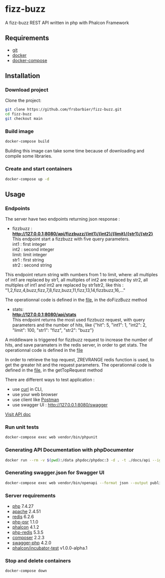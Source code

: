 # fizz-buzz

A fizz-buzz REST API written in php with Phalcon Framework

## Requirements
- [git](https://git-scm.com/book/en/v2/Getting-Started-Installing-Git)
- [docker](https://docs.docker.com/get-docker)
- [docker-compose](https://docs.docker.com/compose/install)

## Installation

### Download project

Clone the project:
```bash
git clone https://github.com/frsbarbier/fizz-buzz.git
cd fizz-buzz
git checkout main
```

### Build image
```bash
docker-compose build
```
Building this image can take some time because of downloading and compile some libraries.

### Create and start containers
```bash
docker-compose up -d
```

## Usage

### Endpoints
The server have two endpoints returning json response :

- fizzbuzz :  
**http://127.0.0.1:8080/api/fizzbuzz/{int1}/{int2}/{limit}/{str1}/{str2}**  
This endpoint start a fizzbuzz with five query parameters.  
int1 : first integer  
int2 : second integer  
limit: limit integer  
str1 : first string  
str2 : second string  
  
This endpoint return string with numbers from 1 to limit, where: all multiples of int1 are replaced by str1, all multiples of int2 are replaced by str2, all multiples of int1 and int2 are replaced by str1str2, like this : "1,2,fizz,4,buzz,fizz,7,8,fizz,buzz,11,fizz,13,14,fizzbuzz,16,..." 

The operationnal code is defined in the [file](https://github.com/frsbarbier/fizz-buzz/blob/5b283fd3681e1c2e11e99adde3d04dd085580a6d/src/Controllers/Api.php#L123-L159), in the doFizzBuzz method


- stats:  
**http://127.0.0.1:8080/api/stats**  
This endpoint returns the most used fizzbuzz request, with query parameters and the number of hits, like {"hit": 5, "int1": 1, "int2": 2, "limit": 100, "str1": "fizz", "str2": "buzz"}

A middleware is triggered for fizzbuzz request to increase the number of hits, and save paramaters in the redis server, in order to get stats.
The operationnal code is defined in the [file](https://github.com/frsbarbier/fizz-buzz/blob/5b283fd3681e1c2e11e99adde3d04dd085580a6d/src/Middlewares/FizzBuzz.php#L18-L28)

In order to retrieve the top request, ZREVRANGE redis function is used, to get the greater hit and the request parameters.
The operationnal code is defined in the [file](https://github.com/frsbarbier/fizz-buzz/blob/5b283fd3681e1c2e11e99adde3d04dd085580a6d/src/Models/Stat.php#L144-L160), in the getTopRequest method

There are different ways to test application :
- use [curl](https://curl.se) in CLI, 
- use your web browser
- use client like [Postman](https://www.postman.com)
- use swagger UI : http://127.0.0.1:8080/swagger

[Visit API doc](https://rawcdn.githack.com/frsbarbier/fizz-buzz/main/docs/api/index.html)

### Run unit tests
```bash
docker-compose exec web vendor/bin/phpunit
```

### Generating API Documentation with phpDocumentor
```bash
docker run --rm -v $(pwd):/data phpdoc/phpdoc:3 -d . -t ./docs/api --ignore vendor/ --ignore tests/
```

### Generating swagger.json for Swagger UI
```bash
docker-compose exec web vendor/bin/openapi --format json --output public/swagger/swagger.json src/
````

### Server requirements
- [php](https://www.php.net) 7.4.27
- [apache](https://httpd.apache.org) 2.4.51
- [redis](https://redis.io) 6.2.6
- [php-psr](https://github.com/jbboehr/php-psr) 1.1.0
- [phalcon](https://phalcon.io) 4.1.2
- [php-redis](https://github.com/phpredis/phpredis) 5.3.5
- [composer](https://getcomposer.org) 2.2.3
- [swagger-php](https://github.com/zircote/swagger-php) 4.2.0
- [phalcon/incubator-test](https://github.com/phalcon/incubator-test) v1.0.0-alpha.1

### Stop and delete containers
```bash
docker-compose down
```
